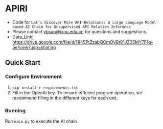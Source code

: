 # APIRI

- Code for ``Let’s Discover More API Relations: A Large Language Model-based AI Chain for Unsupervised API Relation Inference``
- Please contact ybsun@jxnu.edu.cn for questions and suggestions.
- Data_Link: https://drive.google.com/file/d/11l45PtZzabQCmOVBt91JZ35MY7F1q-5e/view?usp=sharing
  
## Quick Start

### Configure Environment

 1. `pip install-r requirements.txt`
 2. Fill in the OpenAI key. To ensure efficient program operation, we recommend filling in the different keys for each unit.

### Running

Run `main.py` to execute the AI chain.
